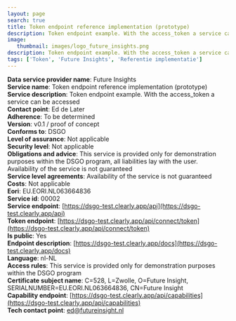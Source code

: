 ```yaml
---
layout: page
search: true
title: Token endpoint reference implementation (prototype)
description: Token endpoint example. With the access_token a service can be accessed
image:
   thumbnail: images/logo_future_insights.png
description: Token endpoint example. With the access_token a service can be accessed
tags: ['Token', 'Future Insights', 'Referentie implementatie']
---
```


<b>Data service provider name</b>: Future Insights  
<b>Service name</b>: Token endpoint reference implementation (prototype)  
<b>Service description</b>: Token endpoint example. With the access_token a service can be accessed  
<b>Contact point</b>: Ed de Later  
<b>Adherence</b>: To be determined  
<b>Version</b>: v0.1 / proof of concept  
<b>Conforms to</b>: DSGO  
<b>Level of assurance</b>: Not applicable  
<b>Security level</b>: Not applicable  
<b>Obligations and advice</b>: This service is provided only for demonstration purposes within the DSGO program, all liabilities lay with the user. Availability of the service is not guaranteed  
<b>Service level agreements</b>: Availability of the service is not guaranteed  
<b>Costs</b>: Not applicable  
<b>Eori</b>: EU.EORI.NL063664836  
<b>Service id</b>: 00002  
<b>Service endpoint</b>: [https://dsgo-test.clearly.app/api](https://dsgo-test.clearly.app/api)  
<b>Token endpoint</b>: [https://dsgo-test.clearly.app/api/connect/token](https://dsgo-test.clearly.app/api/connect/token)  
<b>Is public</b>: Yes  
<b>Endpoint description</b>: [https://dsgo-test.clearly.app/docs](https://dsgo-test.clearly.app/docs)  
<b>Language</b>: nl-NL  
<b>Access rules</b>: This service is provided only for demonstration purposes within the DSGO program  
<b>Certificate subject name</b>: C=528, L=Zwolle, O=Future Insight, SERIALNUMBER=EU.EORI.NL063664836, CN=Future Insight  
<b>Capability endpoint</b>: [https://dsgo-test.clearly.app/api/capabilities](https://dsgo-test.clearly.app/api/capabilities)  
<b>Tech contact point</b>: ed@futureinsight.nl  
